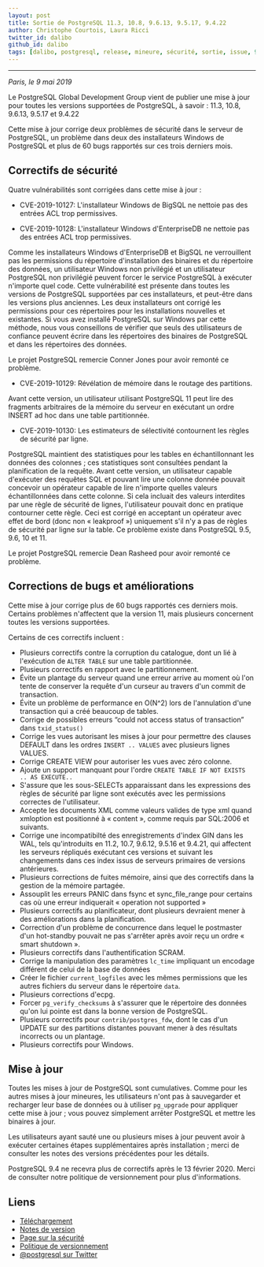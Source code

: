 ```yaml
---
layout: post
title: Sortie de PostgreSQL 11.3, 10.8, 9.6.13, 9.5.17, 9.4.22
author: Christophe Courtois, Laura Ricci
twitter_id: dalibo
github_id: dalibo
tags: [dalibo, postgresql, release, mineure, sécurité, sortie, issue, 9.4, 9.5, 9.6, 10, 11]
---
```


---

*Paris, le 9 mai 2019*

Le PostgreSQL Global Development Group vient de publier une mise à jour pour 
toutes les versions supportées de PostgreSQL, à savoir : 11.3, 10.8, 9.6.13, 
9.5.17 et 9.4.22

<!--MORE-->

Cette mise à jour corrige deux problèmes de sécurité dans le serveur de PostgreSQL,
un problème dans deux des installateurs Windows de PostgreSQL et plus de 60 bugs 
rapportés sur ces trois derniers mois.

      
## Correctifs de sécurité

Quatre vulnérabilités sont corrigées dans cette mise à jour :

* CVE-2019-10127: L'installateur Windows de BigSQL ne nettoie pas des entrées ACL
trop permissives.

* CVE-2019-10128: L'installateur Windows d'EnterpriseDB ne nettoie pas des entrées
ACL trop permissives.

Comme les installateurs Windows d'EnterpriseDB et BigSQL ne verrouillent pas les
permissions du répertoire d'installation des binaires et du répertoire des données,
un utilisateur Windows non privilégié et un utilisateur PostgreSQL non privilégié
peuvent forcer le service PostgreSQL à exécuter n'importe quel code.
Cette vulnérabilité est présente dans toutes les versions de PostgreSQL supportées par
ces installateurs, et peut-être dans les versions plus anciennes. Les deux installateurs
ont corrigé les permissions pour ces répertoires pour les installations nouvelles et existantes.
Si vous avez installé PostgreSQL sur Windows par cette méthode, nous vous conseillons de
vérifier que seuls des utilisateurs de confiance peuvent écrire dans les répertoires des
binaires de PostgreSQL et dans les répertoires des données.

Le projet PostgreSQL remercie Conner Jones pour avoir remonté ce problème.

* CVE-2019-10129: Révélation de mémoire dans le routage des partitions.

Avant cette version, un utilisateur utilisant PostgreSQL 11 peut lire des fragments arbitraires
de la mémoire du serveur en exécutant un ordre INSERT ad hoc dans une table partitionnée.


* CVE-2019-10130: Les estimateurs de sélectivité contournent les règles de sécurité
par ligne.

PostgreSQL maintient des statistiques pour les tables en échantillonnant les données des colonnes ;
ces statistiques sont consultées pendant la planification de la requête. Avant cette version, un utilisateur
capable d'exécuter des requêtes SQL et pouvant lire une colonne donnée pouvait concevoir un opérateur capable
de lire n'importe quelles valeurs échantillonnées dans cette colonne. Si cela incluait des valeurs interdites
par une règle de sécurité de lignes, l'utilisateur pouvait donc en pratique contourner cette règle.
Ceci est corrigé en acceptant un opérateur avec effet de bord (donc non « leakproof ») uniquement s'il n'y a
pas de règles de sécurité par ligne sur la table.
Ce problème existe dans PostgreSQL 9.5, 9.6, 10 et 11.

Le projet PostgreSQL remercie Dean Rasheed pour avoir remonté ce problème.

## Corrections de bugs et améliorations

Cette mise à jour corrige plus de 60 bugs rapportés ces derniers mois.
Certains problèmes n'affectent que la version 11, mais plusieurs concernent toutes 
les versions supportées.

Certains de ces correctifs incluent :

* Plusieurs correctifs contre la corruption du catalogue, dont un lié à l'exécution
de `ALTER TABLE` sur une table partitionnée.
* Plusieurs correctifs en rapport avec le partitionnement.
* Évite un plantage du serveur quand une erreur arrive au moment où l'on tente de 
conserver la requête d'un curseur au travers d'un commit de transaction.
* Évite un problème de performance en O(N^2) lors de l'annulation d'une transaction
qui a créé beaucoup de tables.
* Corrige de possibles erreurs “could not access status of transaction” dans
`txid_status()`
* Corrige les vues autorisant les mises à jour pour permettre des clauses DEFAULT
dans les ordres `INSERT .. VALUES` avec plusieurs lignes VALUES.
* Corrige CREATE VIEW pour autoriser les vues avec zéro colonne.
* Ajoute un support manquant pour l'ordre `CREATE TABLE IF NOT EXISTS .. AS EXECUTE..`
* S'assure que les sous-SELECTs apparaissant dans les expressions des règles de sécurité
par ligne sont exécutés avec les permissions correctes de l'utilisateur.
* Accepte les documents XML comme valeurs valides de type xml quand xmloption est positionné
à « content », comme requis par SQL:2006 et suivants.
* Corrige une incompatibilté des enregistrements d'index GIN dans les WAL, tels qu'introduits
en 11.2, 10.7, 9.6.12, 9.5.16 et 9.4.21, qui affectent les serveurs répliqués exécutant ces
versions et suivant les changements dans ces index issus de serveurs primaires de versions
antérieures.
* Plusieurs corrections de fuites mémoire, ainsi que des correctifs dans la gestion de la
mémoire partagée.
* Assouplit les erreurs PANIC dans fsync et sync_file_range pour certains cas où une erreur
indiquerait « operation not supported »
* Plusieurs correctifs au planificateur, dont plusieurs devraient mener à des améliorations
dans la planification.
* Correction d'un problème de concurrence dans lequel le postmaster d'un hot-standby pouvait
ne pas s'arrêter après avoir reçu un ordre « smart shutdown ».
* Plusieurs correctifs dans l'authentification SCRAM.
* Corrige la manipulation des paramètres `lc_time` impliquant un encodage différent de celui
de la base de données
* Créer le fichier `current_logfiles` avec les mêmes permissions que les autres fichiers du
serveur
dans le répertoire `data`.
* Plusieurs corrections d'ecpg.
* Forcer `pg_verify_checksums` à s'assurer que le répertoire des données qu'on lui pointe est dans
la bonne version de PostgreSQL.
* Plusieurs correctifs pour `contrib/postgres_fdw`, dont le cas d'un UPDATE sur des partitions
distantes
pouvant mener à des résultats incorrects ou un plantage.
* Plusieurs correctifs pour Windows.


## Mise à jour

Toutes les mises à jour de PostgreSQL sont cumulatives. Comme pour les autres mises à jour mineures,
les utilisateurs n'ont pas à sauvegarder et recharger leur base de données ou à utiliser `pg_upgrade`
pour appliquer cette mise à jour ; vous pouvez simplement arrêter PostgreSQL et mettre les binaires à jour.

Les utilisateurs ayant sauté une ou plusieurs mises à jour peuvent avoir à exécuter certaines étapes
supplémentaires après installation ; merci de consulter les notes des versions précédentes pour les détails.

PostgreSQL 9.4 ne recevra plus de correctifs après le 13 février 2020. Merci de consulter notre politique de
versionnement pour plus d'informations.


## Liens

* [Téléchargement](https://www.postgresql.org/download)
* [Notes de version](https://www.postgresql.org/docs/11/release.html)
* [Page sur la sécurité](https://www.postgresql.org/support/security/)
* [Politique de versionnement](https://www.postgresql.org/support/versioning/)
* [@postgresql sur Twitter](https://twitter.com/postgresql)

      
